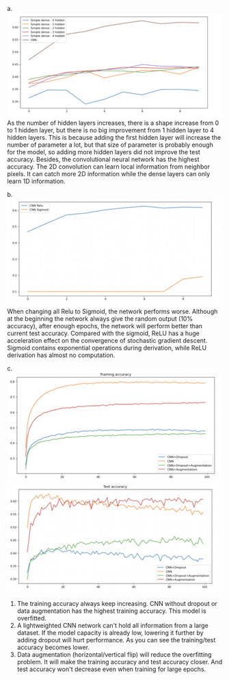 a. 
![alt text](https://github.com/VikkiSui1129/6289HW/blob/f36f56561cade9af0d7a26fc7fdd93437aeeb4a9/HW2/q1.png)
As the number of hidden layers increases, there is a shape increase from 0 to 1 hidden layer, but there is no big improvement from 1 hidden layer to 4 hidden layers. This is because adding the first hidden layer will increase the number of parameter a lot, but that size of parameter is probably enough for the model, so adding more hidden layers did not improve the test accuracy. Besides, the convolutional neural network has the highest accuracy. The 2D convolution can learn local information from neighbor pixels. It can catch more 2D information while the dense layers can only learn 1D information.

b. 
![alt text](https://github.com/VikkiSui1129/6289HW/blob/f36f56561cade9af0d7a26fc7fdd93437aeeb4a9/HW2/q2.png)
When changing all Relu to Sigmoid, the network performs worse. Although at the beginning the network always give the random output (10% accuracy), after enough epochs, the network will perform better than current test accuracy.
Compared with the sigmoid, ReLU has a huge acceleration effect on the convergence of stochastic gradient descent. Sigmoid contains exponential operations during derivation, while ReLU derivation has almost no computation.

c. 
![alt text](https://github.com/VikkiSui1129/6289HW/blob/f36f56561cade9af0d7a26fc7fdd93437aeeb4a9/HW2/q3_1.png)
![alt text](https://github.com/VikkiSui1129/6289HW/blob/f36f56561cade9af0d7a26fc7fdd93437aeeb4a9/HW2/q3_2.png)
1. The training accuracy always keep increasing. CNN without dropout or data augmentation has the highest training accuracy. This model is overfitted.
2. A lightweighted CNN network can't hold all information from a large dataset. If the model capacity is already low, lowering it further by adding dropout will hurt performance. As you can see the training/test accuracy becomes lower.
3. Data augmentation (horizontal/vertical flip) will reduce the overfitting problem. It will make the training accuracy and test accuracy closer. And test accuracy won't decrease even when training for large epochs.
